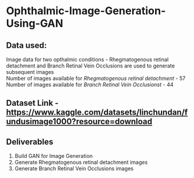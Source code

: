 # Ophthalmic-Image-Generation-Using-GAN

## Data used: 
Image data for two opthalmic conditions - Rhegmatogenous retinal detachment and Branch Retinal Vein Occlusions are used to generate subsequent images<br />
Number of images available for *Rhegmatogenous retinal detachment* - 57<br />
Number of images available for *Branch Retinal Vein Occlusionst* - 44<br />
## Dataset Link - https://www.kaggle.com/datasets/linchundan/fundusimage1000?resource=download

## Deliverables
1) Build GAN for Image Generation
2) Generate Rhegmatogenous retinal detachment images
3) Generate Branch Retinal Vein Occlusions images

